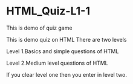 # HTML_Quiz-L1-1
This is demo of quiz game 

This is demo quiz on HTML
There are two levels

Level 1.Basics and simple questions of HTML

Level 2.Medium level questions of HTML

If you clear level one then you enter in level two.
